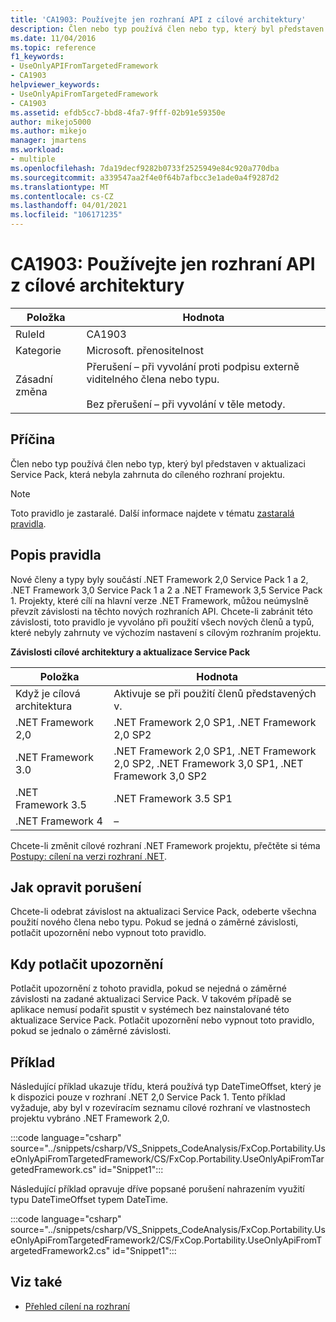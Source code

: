 ```yaml
---
title: 'CA1903: Používejte jen rozhraní API z cílové architektury'
description: Člen nebo typ používá člen nebo typ, který byl představen v aktualizaci Service Pack, která nebyla zahrnuta do cíleného rozhraní projektu.
ms.date: 11/04/2016
ms.topic: reference
f1_keywords:
- UseOnlyAPIFromTargetedFramework
- CA1903
helpviewer_keywords:
- UseOnlyApiFromTargetedFramework
- CA1903
ms.assetid: efdb5cc7-bbd8-4fa7-9fff-02b91e59350e
author: mikejo5000
ms.author: mikejo
manager: jmartens
ms.workload:
- multiple
ms.openlocfilehash: 7da19decf9282b0733f2525949e84c920a770dba
ms.sourcegitcommit: a339547aa2f4e0f64b7afbcc3e1ade0a4f9287d2
ms.translationtype: MT
ms.contentlocale: cs-CZ
ms.lasthandoff: 04/01/2021
ms.locfileid: "106171235"
---
```

# <a name="ca1903-use-only-api-from-targeted-framework"></a>CA1903: Používejte jen rozhraní API z cílové architektury

|Položka|Hodnota|
|-|-|
|RuleId|CA1903|
|Kategorie|Microsoft. přenositelnost|
|Zásadní změna|Přerušení – při vyvolání proti podpisu externě viditelného člena nebo typu.<br /><br /> Bez přerušení – při vyvolání v těle metody.|

## <a name="cause"></a>Příčina
Člen nebo typ používá člen nebo typ, který byl představen v aktualizaci Service Pack, která nebyla zahrnuta do cíleného rozhraní projektu.

> [!NOTE]
> Toto pravidlo je zastaralé. Další informace najdete v tématu [zastaralá pravidla](fxcop-unported-deprecated-rules.md).

## <a name="rule-description"></a>Popis pravidla
Nové členy a typy byly součástí .NET Framework 2,0 Service Pack 1 a 2, .NET Framework 3,0 Service Pack 1 a 2 a .NET Framework 3,5 Service Pack 1. Projekty, které cílí na hlavní verze .NET Framework, můžou neúmyslně převzít závislosti na těchto nových rozhraních API. Chcete-li zabránit této závislosti, toto pravidlo je vyvoláno při použití všech nových členů a typů, které nebyly zahrnuty ve výchozím nastavení s cílovým rozhraním projektu.

**Závislosti cílové architektury a aktualizace Service Pack**

|Položka|Hodnota|
|-|-|
|Když je cílová architektura|Aktivuje se při použití členů představených v.|
|.NET Framework 2,0|.NET Framework 2,0 SP1, .NET Framework 2,0 SP2|
|.NET Framework 3.0|.NET Framework 2,0 SP1, .NET Framework 2,0 SP2, .NET Framework 3,0 SP1, .NET Framework 3,0 SP2|
|.NET Framework 3.5|.NET Framework 3.5 SP1|
|.NET Framework 4|–|

Chcete-li změnit cílové rozhraní .NET Framework projektu, přečtěte si téma [Postupy: cílení na verzi rozhraní .NET](../ide/visual-studio-multi-targeting-overview.md).

## <a name="how-to-fix-violations"></a>Jak opravit porušení
Chcete-li odebrat závislost na aktualizaci Service Pack, odeberte všechna použití nového člena nebo typu. Pokud se jedná o záměrné závislosti, potlačit upozornění nebo vypnout toto pravidlo.

## <a name="when-to-suppress-warnings"></a>Kdy potlačit upozornění
Potlačit upozornění z tohoto pravidla, pokud se nejedná o záměrné závislosti na zadané aktualizaci Service Pack. V takovém případě se aplikace nemusí podařit spustit v systémech bez nainstalované této aktualizace Service Pack. Potlačit upozornění nebo vypnout toto pravidlo, pokud se jednalo o záměrné závislosti.

## <a name="example"></a>Příklad
Následující příklad ukazuje třídu, která používá typ DateTimeOffset, který je k dispozici pouze v rozhraní .NET 2,0 Service Pack 1. Tento příklad vyžaduje, aby byl v rozevíracím seznamu cílové rozhraní ve vlastnostech projektu vybráno .NET Framework 2,0.

:::code language="csharp" source="../snippets/csharp/VS_Snippets_CodeAnalysis/FxCop.Portability.UseOnlyApiFromTargetedFramework/CS/FxCop.Portability.UseOnlyApiFromTargetedFramework.cs" id="Snippet1":::

Následující příklad opravuje dříve popsané porušení nahrazením využití typu DateTimeOffset typem DateTime.

:::code language="csharp" source="../snippets/csharp/VS_Snippets_CodeAnalysis/FxCop.Portability.UseOnlyApiFromTargetedFramework2/CS/FxCop.Portability.UseOnlyApiFromTargetedFramework2.cs" id="Snippet1":::

## <a name="see-also"></a>Viz také

- [Přehled cílení na rozhraní](../ide/visual-studio-multi-targeting-overview.md)
